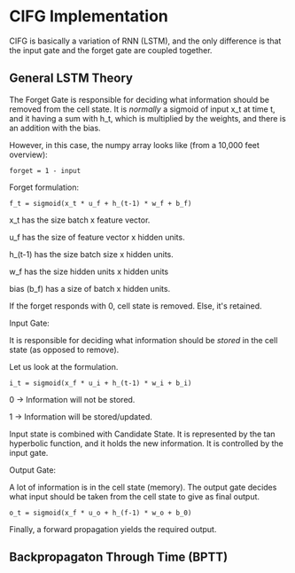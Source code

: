 # CIFG Implementation 

CIFG is basically a variation of RNN (LSTM), and the only difference is that the input gate and the forget gate are coupled together. 

## General LSTM Theory

The Forget Gate is responsible for deciding what information should be removed from the cell state. It is _normally_ a sigmoid of input x_t at time t, and it having a sum with h_t, which is multiplied by the weights, and there is an addition with the bias. 

However, in this case, the numpy array looks like (from a 10,000 feet overview):

```
forget = 1 - input
```

Forget formulation:  

```
f_t = sigmoid(x_t * u_f + h_(t-1) * w_f + b_f)
```

x_t has the size batch x feature vector. 

u_f has the size of feature vector x hidden units. 

h_(t-1) has the size batch size x hidden units. 

w_f has the size hidden units x hidden units 

bias (b_f) has a size of batch x hidden units. 


If the forget responds with 0, cell state is removed. Else, it's retained. 

Input Gate: 

It is responsible for deciding what information should be _stored_ in the cell state (as opposed to remove).

Let us look at the formulation. 
```
i_t = sigmoid(x_f * u_i + h_(t-1) * w_i + b_i) 
```

0 -> Information will not be stored. 

1 -> Information will be stored/updated. 

Input state is combined with Candidate State. It is represented by the tan hyperbolic function, and it holds the new information. It is controlled by the input gate. 


Output Gate: 

A lot of information is in the cell state (memory). The output gate decides what input should be taken from the cell state to give as final output.

``` 
o_t = sigmoid(x_f * u_o + h_(f-1) * w_o + b_0) 
```

Finally, a forward propagation yields the required output. 

## Backpropagaton Through Time (BPTT) 







